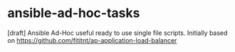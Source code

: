 # ansible-ad-hoc-tasks
[draft] Ansible Ad-Hoc useful ready to use single file scripts. Initially based on https://github.com/fititnt/ap-application-load-balancer
